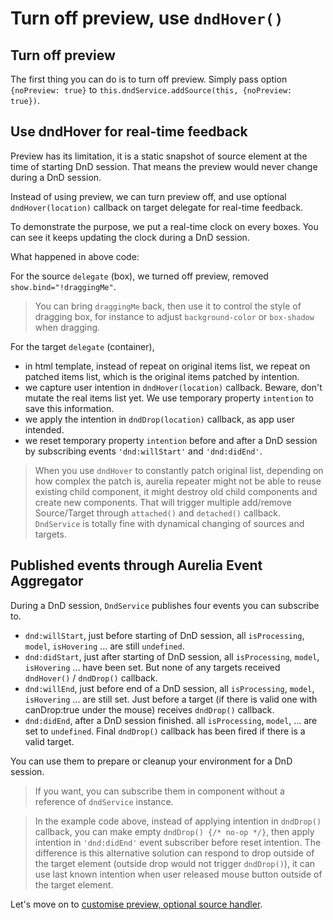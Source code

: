 # Turn off preview, use `dndHover()`

## Turn off preview

The first thing you can do is to turn off preview. Simply pass option `{noPreview: true}` to `this.dndService.addSource(this, {noPreview: true})`.

## Use dndHover for real-time feedback

Preview has its limitation, it is a static snapshot of source element at the time of starting DnD session. That means the preview would never change during a DnD session.

Instead of using preview, we can turn preview off, and use optional `dndHover(location)` callback on target delegate for real-time feedback.

To demonstrate the purpose, we put a real-time clock on every boxes. You can see it keeps updating the clock during a DnD session.

<compose view-model="../examples/e2-simple-move-hover/index"></compose>

What happened in above code:

For the source `delegate` (box), we turned off preview, removed `show.bind="!draggingMe"`.

> You can bring `draggingMe` back, then use it to control the style of dragging box, for instance to adjust `background-color` or `box-shadow` when dragging.

For the target `delegate` (container),

* in html template, instead of repeat on original items list, we repeat on patched items list, which is the original items patched by intention.
* we capture user intention in `dndHover(location)` callback. Beware, don't mutate the real items list yet. We use temporary property `intention` to save this information.
* we apply the intention in `dndDrop(location)` callback, as app user intended.
* we reset temporary property `intention` before and after a DnD session by subscribing events `'dnd:willStart'` and `'dnd:didEnd'`.

> When you use `dndHover` to constantly patch original list, depending on how complex the patch is, aurelia repeater might not be able to reuse existing child component, it might destroy old child components and create new components. That will trigger multiple add/remove Source/Target through `attached()` and `detached()` callback. `DndService` is totally fine with dynamical changing of sources and targets.

## Published events through Aurelia Event Aggregator

During a DnD session, `DndService` publishes four events you can subscribe to.

* `dnd:willStart`, just before starting of DnD session, all `isProcessing`, `model`, `isHovering` ... are still `undefined`.
* `dnd:didStart`, just after starting of DnD session, all `isProcessing`, `model`, `isHovering` ... have been set. But none of any targets received `dndHover()` / `dndDrop()` callback.
* `dnd:willEnd`, just before end of a DnD session, all `isProcessing`, `model`, `isHovering` ... are still set. Just before a target (if there is valid one with canDrop:true under the mouse) receives `dndDrop()` callback.
* `dnd:didEnd`, after a DnD session finished. all `isProcessing`, `model`, ... are set to `undefined`. Final `dndDrop()` callback has been fired if there is a valid target.

You can use them to prepare or cleanup your environment for a DnD session.

> If you want, you can subscribe them in component without a reference of `dndService` instance.

> In the example code above, instead of applying intention in `dndDrop()` callback, you can make empty `dndDrop() {/* no-op */}`, then apply intention in `'dnd:didEnd'` event subscriber before reset intention. The difference is this alternative solution can respond to drop outside of the target element (outside drop would not trigger `dndDrop()`), it can use last known intention when user released mouse button outside of the target element.

Let's move on to [customise preview, optional source handler](#/customise-preview-and-source-handler).
